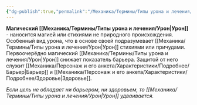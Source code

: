 ```yaml
---
{"dg-publish":true,"permalink":"/Механика/Термины/Типы урона и лечения/Подробнее/Магический урон/","noteIcon":"","created":"2025-09-07T13:19:20.942+03:00","updated":"2025-09-04T12:38:58.631+03:00"}
---
```




**Магический [[Механика/Термины/Типы урона и лечения/Урон\|Урон]]** - наносится магией или стихиями не природного происхождения. Особенный вид урона, что в основе своей подразумевает [[Механика/Термины/Типы урона и лечения/Урон\|Урон]] стихиями или причудами. Первоочерёдно магический [[Механика/Термины/Типы урона и лечения/Урон\|Урон]] снижает показатель барьера. Защитой от него служит [[Механика/Персонаж и его анкета/Характеристики/Подробнее/Барьер\|Барьер]] и [[Механика/Персонаж и его анкета/Характеристики/Подробнее/Здоровье\|Здоровье]]. 

*Если цель не обладает ни барьером, ни здоровьем, то [[Механика/Термины/Типы урона и лечения/Урон\|Урон]] удваивается.*